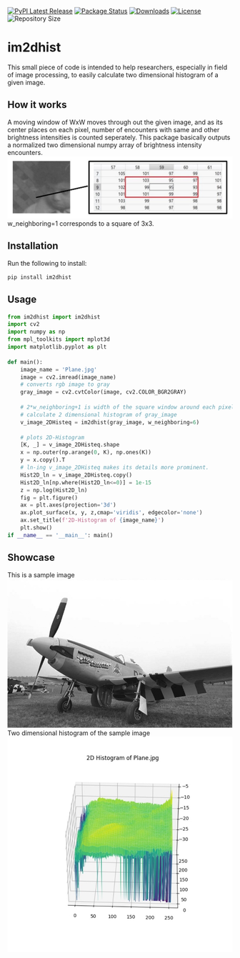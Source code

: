 [![PyPI Latest Release](https://img.shields.io/pypi/v/im2dhist.svg)](https://pypi.org/project/im2dhist/)
[![Package Status](https://img.shields.io/pypi/status/im2dhist.svg)](https://pypi.org/project/im2dhist/)
[![Downloads](https://pepy.tech/badge/im2dhist)](https://pepy.tech/project/im2dhist)
[![License](https://img.shields.io/pypi/l/im2dhist.svg)](https://github.com/Mamdasn/im2dhist/blob/main/LICENSE)
![Repository Size](https://img.shields.io/github/languages/code-size/mamdasn/im2dhist)


# im2dhist
This small piece of code is intended to help researchers, especially in field of image processing, to easily calculate two dimensional histogram of a given image.

## How it works
A moving window of WxW moves through out the given image, and as its center places on each pixel, number of encounters with same and other brightness intensities is counted seperately. This package basically outputs a normalized two dimensional numpy array of brightness intensity encounters.  
![How moving window works](https://raw.githubusercontent.com/Mamdasn/im2dhist/main/assets/how-it-works-window-kernel-title.jpg "How moving window works")
w_neighboring=1 corresponds to a square of 3x3.

## Installation

Run the following to install:

```python
pip install im2dhist
```

## Usage

```python
from im2dhist import im2dhist
import cv2
import numpy as np
from mpl_toolkits import mplot3d
import matplotlib.pyplot as plt

def main():
    image_name = 'Plane.jpg'
    image = cv2.imread(image_name)
    # converts rgb image to gray
    gray_image = cv2.cvtColor(image, cv2.COLOR_BGR2GRAY)

    # 2*w_neighboring+1 is width of the square window around each pixel, when counting neiboring pixels
    # calculate 2 dimensional histogram of gray_image
    v_image_2DHisteq = im2dhist(gray_image, w_neighboring=6)

    # plots 2D-Histogram
    [K, _] = v_image_2DHisteq.shape
    x = np.outer(np.arange(0, K), np.ones(K))
    y = x.copy().T 
    # ln-ing v_image_2DHisteq makes its details more prominent.
    Hist2D_ln = v_image_2DHisteq.copy()
    Hist2D_ln[np.where(Hist2D_ln<=0)] = 1e-15
    z = np.log(Hist2D_ln)
    fig = plt.figure()
    ax = plt.axes(projection='3d')
    ax.plot_surface(x, y, z,cmap='viridis', edgecolor='none')
    ax.set_title(f'2D-Histogram of {image_name}')
    plt.show()
if __name__ == '__main__': main()
```

## Showcase
This is a sample image
![Plane.jpg Image](https://raw.githubusercontent.com/Mamdasn/im2dhist/main/assets/Plane.jpg "Plane.jpg Image")
Two dimensional histogram of the sample image
![Two Dimensional Histogram](https://raw.githubusercontent.com/Mamdasn/im2dhist/main/assets/Plane-big-2D-Histogram.jpeg "Two Dimensional Histogram")
